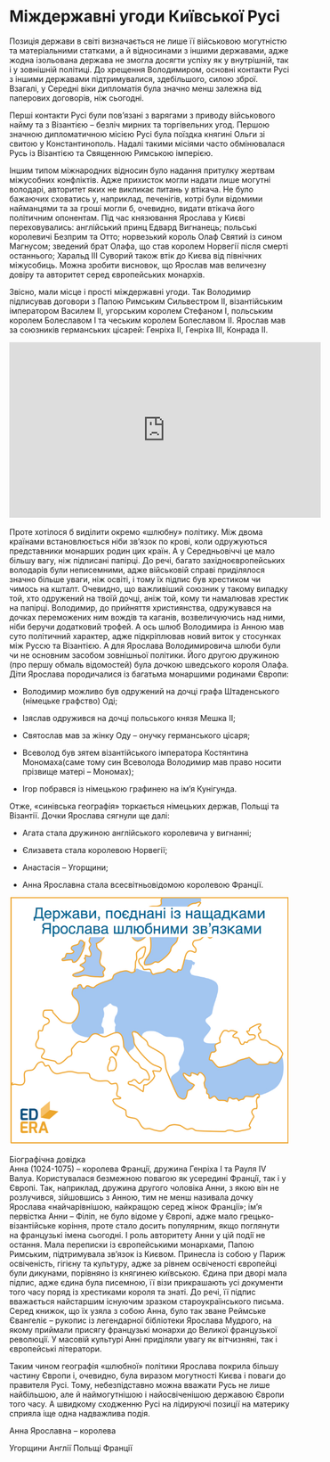 Міждержавні угоди Київської Русі
=================

Позиція держави в світі визначається не лише її військовою могутністю та
матеріальними статками, а й відносинами з іншими державами, адже жодна
ізольована держава не змогла досягти успіху як у внутрішній, так і у
зовнішній політиці. До хрещення Володимиром, основні контакти Русі з
іншими державами підтримувалися, здебільшого, силою зброї. Взагалі, у
Середні віки дипломатія була значно менш залежна від паперових
договорів, ніж сьогодні.

Перші контакти Русі були пов’язані з варягами з приводу військового
найму та з Візантією – безліч мирних та торгівельних угод. Першою
значною дипломатичною місією Русі була поїздка княгині Ольги зі свитою у
Константинополь. Надалі такими місіями часто обмінювалася Русь із
Візантією та Священною Римською імперією.

Іншим типом міжнародних відносин було надання притулку жертвам
міжусобних конфліктів. Адже прихисток могли надати лише могутні
володарі, авторитет яких не викликає питань у втікача. Не було бажаючих
сховатись у, наприклад, печенігів, котрі були відомими найманцями та за
гроші могли б, очевидно, видати втікача його політичним опонентам. Під
час князювання Ярослава у Києві переховувались: англійський принц Едвард
Вигнанець; польські королевичі Безприм та Отто; норвезький король Олаф
Святий із сином Магнусом; зведений брат Олафа, що став королем Норвегії
після смерті останнього; Харальд ІІІ Суворий також втік до Києва від
північних міжусобиць. Можна зробити висновок, що Ярослав мав величезну
довіру та авторитет серед європейських монархів.

Звісно, мали місце і прості міждержавні угоди. Так Володимир підписував
договори з Папою Римським Сильвестром ІІ, візантійським імператором
Василем ІІ, угорським королем Стефаном І, польським королем Болеславом І
та чеським королем Болеславом ІІ. Ярослав мав за союзників германських
цісарей: Генріха ІІ, Генріха ІІІ, Конрада ІІ.

<div class="fluidMedia">
<iframe align="center" width="560" height="315" src="https://www.youtube.com/embed/iSP84UrZiV4" frameborder="0" allowfullscreen></iframe>
</div>
<div class="popup">
</div>
<div class="space">
</div>

<br>
Проте хотілося б виділити окремо «шлюбну» політику. Між двома країнами
встановлюється ніби зв’язок по крові, коли одружуються представники
монарших родин цих країн. А у Середньовіччі це мало більшу вагу, ніж
підписані папірці. До речі, багато західноєвропейських володарів були
неписемними, адже військовій справі приділялося значно більше уваги, ніж
освіті, і тому їх підпис був хрестиком чи чимось на кшталт. Очевидно, що
важливіший союзник у такому випадку той, хто одружений на твоїй дочці,
аніж той, кому ти намалював хрестик на папірці. Володимир, до прийняття
християнства, одружувався на дочках переможених ним вождів та каганів,
возвеличуючись над ними, ніби беручи додатковий трофей. А ось шлюб
Володимира із Анною мав суто політичний характер, адже підкріплював
новий виток у стосунках між Руссю та Візантією. А для Ярослава
Володимировича шлюби були чи не основним засобом зовнішньої політики.
Його другою дружиною (про першу обмаль відомостей) була дочкою
шведського короля Олафа. Діти Ярослава породичалися із багатьма
монаршими родинами Європи:

-   Володимир можливо був одружений на дочці графа
    Штаденського (німецьке графство) Оді;

-   Ізяслав одружився на дочці польського князя Мешка ІІ;

-   Святослав мав за жінку Оду – онучку германського цісаря;

-   Всеволод був зятем візантійського імператора Костянтина
    Мономаха(саме тому син Всеволода Володимир мав право носити прізвище матері – Мономах);

-   Ігор побрався із німецькою графинею на ім’я Кунігунда.

Отже, «синівська географія» торкається німецьких держав, Польщі та
Візантії. Дочки Ярослава сягнули ще далі:

-   Агата стала дружиною англійського королевича у вигнанні;

-   Єлизавета стала королевою Норвегії;

-   Анастасія – Угорщини;

-   Анна Ярославна стала всесвітньовідомою королевою Франції.


<div align="center">
<img src="brak1.jpg" width="500"/>
</div>
<br/>

<div class="ebio-wrap">
<span class="ebio">Біографічна довідка</span>
<div class="ebio-text">
Анна (1024-1075) – королева Францiї, дружина Генрiха I та Рауля IV Валуа. Користувалася безмежною повагою як усерединi Францiї, так i у Європi. Так, наприклад, дружина другого чоловiка Анни, з якою вiн не розлучився, зiйшовшись з
Анною, тим не менш називала дочку Ярослава «найчарiвнiшою, найкращою серед
жiнок Францiї»; iм’я первiстка Анни – Фiлiп, не було вiдоме у Європi, адже мало
грецько-вiзантiйське корiння, проте стало досить популярним, якщо поглянути на
французькi iмена сьогоднi. I роль авторитету Анни у цiй подiї не остання. Мала
переписки iз європейськими монархами, Папою Римським, пiдтримувала зв’язок iз
Києвом. Принесла iз собою у Париж освiченiсть, гiгiєну та культуру, адже за рiвнем
освiченостi європейцi були дикунами, порiвняно iз княгинею київською. Єдина при
дворi мала пiдпис, адже єдина була писемною, її вiзи прикрашають усi документи
того часу поряд iз хрестиками короля та знатi. До речi, її пiдпис вважається найстаршим iснуючим зразком староукраїнського письма. Серед книжок, що їх узяла
з собою Анна, було так зване Реймське Євангелiє – рукопис iз легендарної бiблiотеки Ярослава Мудрого, на якому приймали присягу французькi монархи до Великої
французької революцiї. У масовiй культурi Аннi придiляли увагу як вiтчизнянi, так i європейськi лiтератори.
</div>
</div>



Таким чином географія «шлюбної» політики Ярослава покрила більшу частину
Європи і, очевидно, була виразом могутності Києва і поваги до правителя
Русі. Тому, небезпідставно можна вважати Русь не лише найбільшою, але й
наймогутнішою і найосвіченішою державою Європи того часу. А швидкому
сходженню Русі на лідируючі позиції на материку сприяла іще одна
надважлива подія.


<quiz correctLabel="correct" incorrectLabel="incorrect" checkLabel="check">
<question text="">
<p>Анна Ярославна – королева</p>
<answer>Угорщини</answer>
<answer>Англії</answer>
<answer>Польщі</answer>
<answer correct>Франції</answer>
</question>
</quiz>